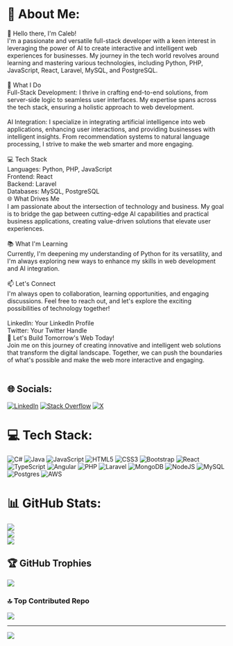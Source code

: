 # 💫 About Me:
👋 Hello there, I'm Caleb!<br>I'm a passionate and versatile full-stack developer with a keen interest in leveraging the power of AI to create interactive and intelligent web experiences for businesses. My journey in the tech world revolves around learning and mastering various technologies, including Python, PHP, JavaScript, React, Laravel, MySQL, and PostgreSQL.<br><br>🚀 What I Do<br>Full-Stack Development: I thrive in crafting end-to-end solutions, from server-side logic to seamless user interfaces. My expertise spans across the tech stack, ensuring a holistic approach to web development.<br><br>AI Integration: I specialize in integrating artificial intelligence into web applications, enhancing user interactions, and providing businesses with intelligent insights. From recommendation systems to natural language processing, I strive to make the web smarter and more engaging.<br><br>💻 Tech Stack<br>Languages: Python, PHP, JavaScript<br>Frontend: React<br>Backend: Laravel<br>Databases: MySQL, PostgreSQL<br>🌐 What Drives Me<br>I am passionate about the intersection of technology and business. My goal is to bridge the gap between cutting-edge AI capabilities and practical business applications, creating value-driven solutions that elevate user experiences.<br><br>📚 What I'm Learning<br>Currently, I'm deepening my understanding of Python for its versatility, and I'm always exploring new ways to enhance my skills in web development and AI integration.<br><br>📫 Let's Connect<br>I'm always open to collaboration, learning opportunities, and engaging discussions. Feel free to reach out, and let's explore the exciting possibilities of technology together!<br><br>LinkedIn: Your LinkedIn Profile<br>Twitter: Your Twitter Handle<br>🌟 Let's Build Tomorrow's Web Today!<br>Join me on this journey of creating innovative and intelligent web solutions that transform the digital landscape. Together, we can push the boundaries of what's possible and make the web more interactive and engaging.<br><br>


## 🌐 Socials:
[![LinkedIn](https://img.shields.io/badge/LinkedIn-%230077B5.svg?logo=linkedin&logoColor=white)](https://linkedin.com/in/calebwaynehills) [![Stack Overflow](https://img.shields.io/badge/-Stackoverflow-FE7A16?logo=stack-overflow&logoColor=white)](https://stackoverflow.com/users/23329496) [![X](https://img.shields.io/badge/X-black.svg?logo=X&logoColor=white)](https://x.com/codingdoodles) 

# 💻 Tech Stack:
![C#](https://img.shields.io/badge/c%23-%23239120.svg?style=for-the-badge&logo=csharp&logoColor=white) ![Java](https://img.shields.io/badge/java-%23ED8B00.svg?style=for-the-badge&logo=openjdk&logoColor=white) ![JavaScript](https://img.shields.io/badge/javascript-%23323330.svg?style=for-the-badge&logo=javascript&logoColor=%23F7DF1E) ![HTML5](https://img.shields.io/badge/html5-%23E34F26.svg?style=for-the-badge&logo=html5&logoColor=white) ![CSS3](https://img.shields.io/badge/css3-%231572B6.svg?style=for-the-badge&logo=css3&logoColor=white) ![Bootstrap](https://img.shields.io/badge/bootstrap-%238511FA.svg?style=for-the-badge&logo=bootstrap&logoColor=white) ![React](https://img.shields.io/badge/react-%2320232a.svg?style=for-the-badge&logo=react&logoColor=%2361DAFB) ![TypeScript](https://img.shields.io/badge/typescript-%23007ACC.svg?style=for-the-badge&logo=typescript&logoColor=white) ![Angular](https://img.shields.io/badge/angular-%23DD0031.svg?style=for-the-badge&logo=angular&logoColor=white) ![PHP](https://img.shields.io/badge/php-%23777BB4.svg?style=for-the-badge&logo=php&logoColor=white)  ![Laravel](https://img.shields.io/badge/laravel-%23FF2D20.svg?style=for-the-badge&logo=laravel&logoColor=white)  ![MongoDB](https://img.shields.io/badge/MongoDB-%234ea94b.svg?style=for-the-badge&logo=mongodb&logoColor=white) ![NodeJS](https://img.shields.io/badge/node.js-6DA55F?style=for-the-badge&logo=node.js&logoColor=white) ![MySQL](https://img.shields.io/badge/mysql-%2300000f.svg?style=for-the-badge&logo=mysql&logoColor=white) ![Postgres](https://img.shields.io/badge/postgres-%23316192.svg?style=for-the-badge&logo=postgresql&logoColor=white) ![AWS](https://img.shields.io/badge/AWS-%23FF9900.svg?style=for-the-badge&logo=amazon-aws&logoColor=white)
# 📊 GitHub Stats:
![](https://github-readme-stats.vercel.app/api?username=pinguscoder&theme=highcontrast&hide_border=true&include_all_commits=true&count_private=true)<br/>
![](https://github-readme-streak-stats.herokuapp.com/?user=pinguscoder&theme=highcontrast&hide_border=true)<br/>
![](https://github-readme-stats.vercel.app/api/top-langs/?username=pinguscoder&theme=highcontrast&hide_border=true&include_all_commits=true&count_private=true&layout=compact)

## 🏆 GitHub Trophies
![](https://github-profile-trophy.vercel.app/?username=pinguscoder&theme=radical&no-frame=true&no-bg=false&margin-w=4)

### 🔝 Top Contributed Repo
![](https://github-contributor-stats.vercel.app/api?username=pinguscoder&limit=5&theme=onedark&combine_all_yearly_contributions=true)

---
[![](https://visitcount.itsvg.in/api?id=pinguscoder&icon=3&color=8)](https://visitcount.itsvg.in)
